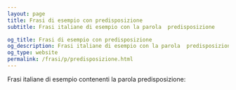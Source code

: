 ```yaml
---
layout: page
title: Frasi di esempio con predisposizione 
subtitle: Frasi italiane di esempio con la parola  predisposizione

og_title: Frasi di esempio con predisposizione 
og_description: Frasi italiane di esempio con la parola  predisposizione
og_type: website
permalink: /frasi/p/predisposizione.html
---
```


Frasi italiane di esempio contenenti la parola predisposizione:


